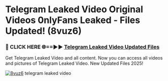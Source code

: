# Telegram Leaked Video Original Videos 0nlyFans Leaked - Files Updated! (8vuz6)

<h3>🔴 CLICK HERE 🌐==►► <a href="https://tinyurl.com/2jnfzry5" rel="nofollow">Telegram Leaked Video Updated Files</a></h3>

Get Telegram Leaked Video and all content. Now you can access all videos and pictures of Telegram Leaked Video. New Updated Files 2025!

[![8vuz6](https://i.imgur.com/GyGTBgg.gif)](https://tinyurl.com/2jnfzry5)
telegram leaked video